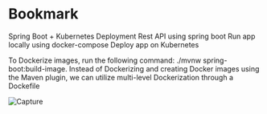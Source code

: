 # Bookmark
Spring Boot + Kubernetes Deployment
Rest API using spring boot
Run app locally using docker-compose
Deploy app on Kubernetes

To Dockerize images, run the following command: ./mvnw spring-boot:build-image.
Instead of Dockerizing and creating Docker images using the Maven plugin, we can utilize multi-level Dockerization through a Dockefile


![Capture](https://github.com/fatemehSalem/Bookmark/assets/42536170/9636d94c-0096-4c6f-9d27-7500dc3b211d)
